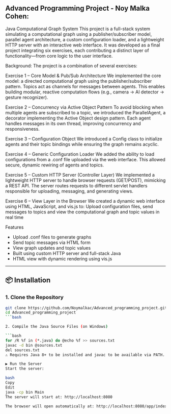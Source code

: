 ## Advanced Programming Project - Noy Malka Cohen: ##

Java Computational Graph System
This project is a full-stack system simulating a computational graph using a publisher/subscriber model, parallel agent architecture, a custom configuration loader, and a lightweight HTTP server with an interactive web interface. It was developed as a final project integrating six exercises, each contributing a distinct layer of functionality—from core logic to the user interface.

Background:
The project is a combination of several exercises:

Exercise 1 – Core Model & Pub/Sub Architecture
We implemented the core model: a directed computational graph using the publisher/subscriber pattern. Topics act as channels for messages between agents. This enables building modular, reactive computation flows (e.g., camera → AI detector → gesture recognizer).

Exercise 2 – Concurrency via Active Object Pattern
To avoid blocking when multiple agents are subscribed to a topic, we introduced the ParallelAgent, a decorator implementing the Active Object design pattern. Each agent handles messages in its own thread, improving concurrency and responsiveness.

Exercise 3 – Configuration Object
We introduced a Config class to initialize agents and their topic bindings while ensuring the graph remains acyclic.

Exercise 4 – Generic Configuration Loader
We added the ability to load configurations from a .conf file uploaded via the web interface. This allowed secure, dynamic rewiring of agents and topics.

Exercise 5 – Custom HTTP Server (Controller Layer)
We implemented a lightweight HTTP server to handle browser requests (GET/POST), mimicking a REST API. The server routes requests to different servlet handlers responsible for uploading, messaging, and generating views.

Exercise 6 – View Layer in the Browser
We created a dynamic web interface using HTML, JavaScript, and vis.js to:
Upload configuration files, send messages to topics and view the computational graph and topic values in real time



Features
- Upload .conf files to generate graphs
- Send topic messages via HTML form
- View graph updates and topic values
- Built using custom HTTP server and full-stack Java
- HTML view with dynamic rendering using vis.js

---

## 📦 Installation

### 1. Clone the Repository
```bash
git clone https://github.com/Noymalkac/Advanced_programming_project.git
cd Advanced_programming_project
```bash

2. Compile the Java Source Files (on Windows)

```bash
for /R %f in (*.java) do @echo %f >> sources.txt
javac -d bin @sources.txt
del sources.txt
⚠️ Requires Java 8+ to be installed and javac to be available via PATH.

▶️ Run the Server
Start the server:

bash
Copy
Edit
java -cp bin Main
The server will start at: http://localhost:8080

The browser will open automatically at: http://localhost:8080/app/index.html
